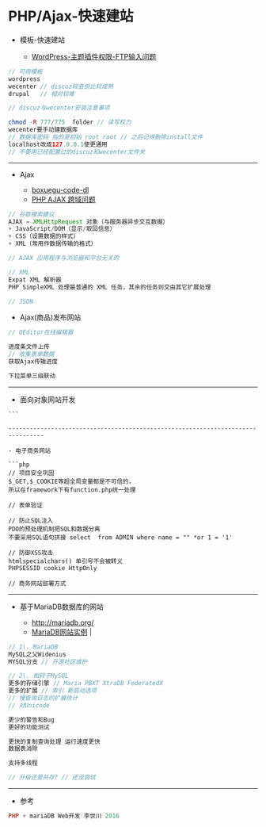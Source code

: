 # PHP/Ajax-快速建站

- 模板-快速建站

  - [WordPress-主题插件权限-FTP输入问题](http://jingyan.baidu.com/article/4f34706efc1237e387b56da4.html)

```php
// 可用模板
wordpress
wecenter // discuz较丑但比较成熟
drupal   // 相对较难

// discuz与wecenter安装注意事项

chmod -R 777/775  folder // 读写权力
wecenter要手动建数据库
// 数据库密码 指的是初始 root root // 之后记得删除install文件
localhost改成127.0.0.1使更通用
// 不要用已经配置过的discuz和wecenter文件夹
```

--------------------------------------------------------------------------------

- Ajax

  - [boxuegu-code-dl](http://book.boxuegu.com/php_ajax/)
  - [PHP AJAX 跨域问题](http://www.runoob.com/w3cnote/php-ajax-cross-border.html)

```javascript
// 谷歌搜索建议
AJAX = XMLHttpRequest 对象（与服务器异步交互数据）
+ JavaScript/DOM（显示/取回信息）
+ CSS（设置数据的样式）
+ XML（常用作数据传输的格式）

// AJAX 应用程序与浏览器和平台无关的

// XML
Expat XML 解析器
PHP SimpleXML 处理最普通的 XML 任务，其余的任务则交由其它扩展处理

// JSON
```

- Ajax(商品)发布网站

```php
// UEditor在线编辑器

进度条文件上传
// 收集表单数据
获取Ajax传输进度

下拉菜单三级联动
```

--------------------------------------------------------------------------------

- 面向对象网站开发

````
```

--------------------------------------------------------------------------------

- 电子商务网站

```php
// 项目安全巩固
$_GET,$_COOKIE等超全局变量都是不可信的，
所以在framework下有function.php统一处理

// 表单验证

// 防止SQL注入
PDO的预处理机制把SQL和数据分离
不要采用SQL语句拼接 select  from ADMIN where name = "" *or 1 = '1'

// 防御XSS攻击
htmlspecialchars() 单引号不会被转义
PHPSESSID cookie HttpOnly

// 商务网站部署方式
````

--------------------------------------------------------------------------------

- 基于MariaDB数据库的网站

  - <http://mariadb.org/>
  - [MariaDB网站实例](https://github.com/luo0412/hello-php/tree/master/book-code) |

```php
// 1\. MariaDB
MySQL之父Widenius
MYSQL分支 // 开源社区维护

// 2\. 相较于MySQL
更多的存储引擎 // Maria PBXT XtraDB FederatedX
更多的扩展 // 索引 新启动选项
// 慢查询日志的扩展统计
// 对Unicode

更少的警告和Bug
更好的功能测试

更快的复制查询处理 运行速度更快
数据表消除

支持多线程

// 升级还是共存? // 还没尝试
```

--------------------------------------------------------------------------------

- 参考

```php
PHP + mariaDB Web开发 李世川 2016
```
